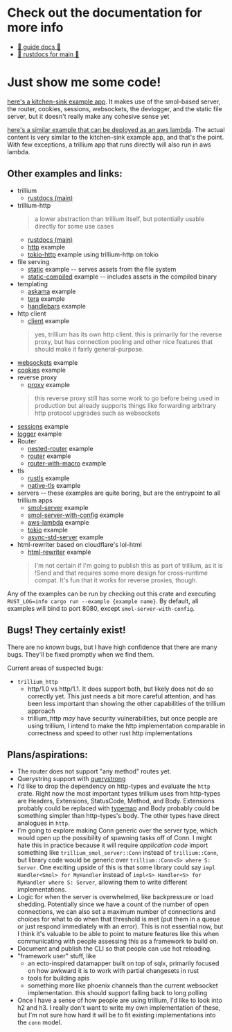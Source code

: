 # Check out the documentation for more info


* [📖 guide docs 📖](https://trillium.rs/)
* [📑 rustdocs for main 📑](https://docs.trillium.rs)


# Just show me some code!

[here's a kitchen-sink example app](https://github.com/trillium-rs/trillium/blob/main/example/src/main.rs). It makes use of the smol-based server, the router, cookies, sessions, websockets, the devlogger, and the static file server, but it doesn't really make any cohesive sense yet

[here's a similar example that can be deployed as an aws lambda](https://github.com/trillium-rs/trillium/blob/main/aws-lambda-example/src/main.rs). The actual content is very similar to the kitchen-sink example app, and that's the point. With few exceptions, a trillium app that runs directly will also run in aws lambda.

## Other examples and links:
* trillium
  * [rustdocs (main)](https://docs.trillium.rs/trillium/index.html)
* trillium-http
  > a lower abstraction than trillium itself, but potentially usable directly for some use cases
  * [rustdocs (main)](https://docs.trillium.rs/trillium_http/index.html)
  * [http](https://github.com/trillium-rs/trillium/blob/main/http/examples/http.rs) example
  * [tokio-http](https://github.com/trillium-rs/trillium/blob/main/http/examples/tokio-http.rs) example using trillium-http on tokio
* file serving
  * [static](https://github.com/trillium-rs/trillium/blob/main/static/examples/static.rs) example -- serves assets from the file system
  * [static-compiled](https://github.com/trillium-rs/trillium/blob/main/static-compiled/examples/static-compiled.rs) example -- includes assets in the compiled binary
* templating
  * [askama](https://github.com/trillium-rs/trillium/blob/main/askama/examples/askama.rs) example
  * [tera](https://github.com/trillium-rs/trillium/blob/main/tera/examples/tera.rs) example
  * [handlebars](https://github.com/trillium-rs/trillium/blob/main/handlebars/examples/handlebars.rs) example
* http client
  * [client](https://github.com/trillium-rs/trillium/blob/main/client/examples/client.rs) example
  > yes, trillium has its own http client. this is primarily for the reverse proxy, but has connection pooling and other nice features that should make it fairly general-purpose.
* [websockets](https://github.com/trillium-rs/trillium/blob/main/websockets/examples/websockets.rs) example
* [cookies](https://github.com/trillium-rs/trillium/blob/main/cookies/examples/cookies.rs) example
* reverse proxy
  * [proxy](https://github.com/trillium-rs/trillium/blob/main/proxy/examples/proxy.rs) example
  > this reverse proxy still has some work to go before being used in production but already supports things like forwarding arbitrary http protocol upgrades such as websockets
* [sessions](https://github.com/trillium-rs/trillium/blob/main/sessions/examples/sessions.rs) example
* [logger](https://github.com/trillium-rs/trillium/blob/main/logger/examples/logger.rs) example
* Router
  * [nested-router](https://github.com/trillium-rs/trillium/blob/main/router/examples/nested-router.rs) example
  * [router](https://github.com/trillium-rs/trillium/blob/main/router/examples/router.rs) example
  * [router-with-macro](https://github.com/trillium-rs/trillium/blob/main/router/examples/router-with-macro.rs) example
* tls
  * [rustls](https://github.com/trillium-rs/trillium/blob/main/rustls/examples/rustls.rs) example
  * [native-tls](https://github.com/trillium-rs/trillium/blob/main/native-tls/examples/native-tls.rs) example
* servers -- these examples are quite boring, but are the entrypoint to all trillium apps
  * [smol-server](https://github.com/trillium-rs/trillium/blob/main/smol-server/examples/smol-server.rs) example
  * [smol-server-with-config](https://github.com/trillium-rs/trillium/blob/main/smol-server/examples/smol-server-with-config.rs) example
  * [aws-lambda](https://github.com/trillium-rs/trillium/blob/main/aws-lambda-server/examples/aws-lambda.rs) example
  * [tokio](https://github.com/trillium-rs/trillium/blob/main/tokio-server/examples/tokio.rs) example
  * [async-std-server](https://github.com/trillium-rs/trillium/blob/main/async-std-server/examples/async-std-server.rs) example
* html-rewriter based on cloudflare's lol-html
  * [html-rewriter](https://github.com/trillium-rs/trillium/blob/main/html-rewriter/examples/html-rewriter.rs) example
  > I'm not certain if I'm going to publish this as part of trillium, as it is !Send and that requires some more design for cross-runtime compat. It's fun that it works for reverse proxies, though.

Any of the examples can be run by checking out this crate and executing `RUST_LOG=info cargo run --example {example name}`. By default, all examples will bind to port 8080, except `smol-server-with-config`.


## Bugs! They certainly exist!
There are no _known_ bugs, but I have high confidence that there are many bugs. They'll be fixed promptly when we find them.

Current areas of suspected bugs:
* `trillium_http`
  * http/1.0 vs http/1.1. It does support both, but likely does not do so correctly yet. This just needs a bit more careful attention, and has been less important than showing the other capabilities of the trillium approach
  * trillium_http _may_ have security vulnerabilities, but once people are using trillium, I intend to make the http implementation comparable in correctness and speed to other rust http implementations

## Plans/aspirations:
* The router does not support "any method" routes yet.
* Querystring support with [querystrong](https://github.com/jbr/querystrong)
* I'd like to drop the dependency on http-types and evaluate the `http` crate. Right now the most important types trillium uses from http-types are Headers, Extensions, StatusCode, Method, and Body. Extensions probably could be replaced with [typemap](https://docs.rs/typemap/0.3.3/typemap/) and Body probably could be something simpler than http-types's body. The other types have direct analogues in `http`.
* I'm going to explore making Conn generic over the server type, which would open up the possibility of spawning tasks off of Conn. I might hate this in practice because it will require _application code_ import something like `trillium_smol_server::Conn` instead of `trillium::Conn`, but library code would be generic over `trillium::Conn<S> where S: Server`. One exciting upside of this is that some library could say `impl Handler<Smol> for MyHandler` instead of `impl<S> Handler<S> for MyHandler where S: Server`, allowing them to write different implementations.
* Logic for when the server is overwhelmed, like backpressure or load shedding. Potentially since we have a count of the number of open connections, we can also set a maximum number of connections and choices for what to do when that threshold is met (put them in a queue or just respond immediately with an error). This is not essential now, but I think it's valuable to be able to point to mature features like this when communicating with people assessing this as a framework to build on.
* Document and publish the CLI so that people can use hot reloading.
* "framework user" stuff, like
  * an ecto-inspired datamapper built on top of sqlx, primarily focused on how awkward it is to work with partial changesets in rust
  * tools for building apis
  * something more like phoenix channels than the current websocket implementation. this should support falling back to long polling
* Once I have a sense of how people are using trillium, I'd like to look into h2 and h3. I really don't want to write my own implementation of these, but I'm not sure how hard it will be to fit existing implementations into the `conn` model.


